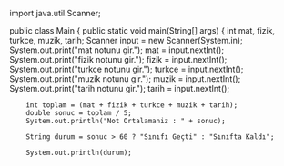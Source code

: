 







import java.util.Scanner;

public class Main {
    public static void main(String[] args) {
      int mat, fizik, turkce, muzik, tarih;
      Scanner input = new Scanner(System.in);
      System.out.print("mat notunu gir.");
        mat = input.nextInt();
        System.out.print("fizik notunu gir.");
        fizik = input.nextInt();
        System.out.print("turkce notunu gir.");
        turkce = input.nextInt();
        System.out.print("muzik notunu gir.");
        muzik = input.nextInt();
        System.out.print("tarih notunu gir.");
        tarih = input.nextInt();



        int toplam = (mat + fizik + turkce + muzik + tarih);
        double sonuc = toplam / 5;
        System.out.println("Not Ortalamaniz : " + sonuc);

        String durum = sonuc > 60 ? "Sınıfı Geçti" : "Sınıfta Kaldı";

        System.out.println(durum);
